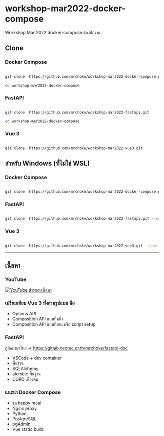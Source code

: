 # workshop-mar2022-docker-compose
Workshop Mar 2022  docker-compose  น้องฝึกงาน


## Clone

### Docker Compose

```bash

git clone  https://github.com/mrchoke/workshop-mar2022-docker-compose.git

cd workshop-mar2022-docker-compose

```

### FastAPI

```bash

git clone  https://github.com/mrchoke/workshop-mar2022-fastapi.git

cd workshop-mar2022-docker-compose

```

### Vue 3

```bash

git clone  https://github.com/mrchoke/workshop-mar2022-vue3.git

```


## สำหรับ Windows (ที่ไม่ใช่ WSL)


### Docker Compose

```bash

git clone  https://github.com/mrchoke/workshop-mar2022-docker-compose.git --config core.autocrlf=input

```

### FastAPI

```bash

git clone  https://github.com/mrchoke/workshop-mar2022-fastapi.git --config core.autocrlf=input

```

### Vue 3

```bash

git clone  https://github.com/mrchoke/workshop-mar2022-vue3.git --config core.autocrlf=input

```

---

## เนื้อหา


### YouTube

[![YouTube ประกอบเนื้อหา](https://img.youtube.com/vi/XitTJ40OCxo/maxresdefault.jpg)](https://youtu.be/XitTJ40OCxo)



### เปรียบเทียบ Vue 3 ทั้งสามรูปแบบ คือ 
- Options API
- Composition API แบบที่หนึ่ง
- Composition API แบบที่สอง หรือ script setup

### FastAPI 

คู่มือภาษาไทย -> https://gitlab.nectec.or.th/mrchoke/fastapi-doc

- VSCode + dev container 
- พื้นฐาน
- SQLAlchemy
- alembic พื้นฐาน
- CURD เบื้องต้น
 
### แนะนำ Docker Compose 
- ชุด happy meal 
- Nginx proxy
- Python
- PostgreSQL
- pgAdmin
- Vue static build

